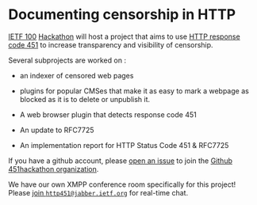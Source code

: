 Documenting censorship in HTTP
==============================

[IETF 100](https://ietf.org/meeting/100/index.html)
[Hackathon](https://ietf.org/hackathon/100-hackathon.html) will host a
project that aims to use [HTTP response code
451](https://tools.ietf.org/html/rfc7725) to increase transparency and
visibility of censorship.

Several subprojects are worked on :

 * an indexer of censored web pages

 * plugins for popular CMSes that make it as easy to mark a webpage as
   blocked as it is to delete or unpublish it.
 
 * A web browser plugin that detects response code 451

 * An update to RFC7725

 * An implementation report for HTTP Status Code 451 & RFC7725

If you have a github account, please [open an
issue](https://github.com/451hackathon/451hackathon/issues/new) to
join the [Github 451hackathon
organization](https://github.com/451hackathon).

We have our own XMPP conference room specifically for this project!
Please [join
`http451@jabber.ietf.org`](xmpp:http451@jabber.ietf.org?join) for
real-time chat.
